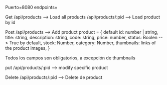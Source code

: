 
Puerto=8080
endpoints= 

Get
/api/products --> Load all products
/api/products/:pid --> Load product by id

Post
/api/products --> Add product
product = {
    default
    id: number | string,
    title: string,
    description: string,
    code: string,
    price: number,
    status: Boolen --> True by default,
    stock: Number,
    category: Number,
    thumbnails: links of the product images, 
}

Todos los campos son obligatorios, a excepción de thumbnails

put
/api/products/:pid --> modify specific product

Delete
/api/products/:pid --> Delete de product


